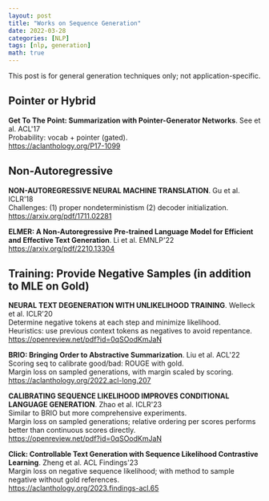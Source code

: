 ```yaml
---
layout: post
title: "Works on Sequence Generation"
date: 2022-03-28
categories: [NLP]
tags: [nlp, generation]
math: true
---
```


This post is for general generation techniques only; not application-specific.

## Pointer or Hybrid

**Get To The Point: Summarization with Pointer-Generator Networks**. See et al. ACL'17\
Probability: vocab + pointer (gated).\
<https://aclanthology.org/P17-1099>

## Non-Autoregressive

**NON-AUTOREGRESSIVE NEURAL MACHINE TRANSLATION**. Gu et al. ICLR'18\
Challenges: (1) proper nondeterministism (2) decoder initialization.\
<https://arxiv.org/pdf/1711.02281>

**ELMER: A Non-Autoregressive Pre-trained Language Model for Efficient and Effective Text Generation**. Li et al. EMNLP'22\
<https://arxiv.org/pdf/2210.13304>

## Training: Provide Negative Samples (in addition to MLE on Gold)

**NEURAL TEXT DEGENERATION WITH UNLIKELIHOOD TRAINING**. Welleck et al. ICLR'20\
Determine negative tokens at each step and minimize likelihood.\
Heuristics: use previous context tokens as negatives to avoid repentance.\
<https://openreview.net/pdf?id=0qSOodKmJaN>

**BRIO: Bringing Order to Abstractive Summarization**. Liu et al. ACL'22\
Scoring seq to calibrate good/bad: ROUGE with gold.\
Margin loss on sampled generations, with margin scaled by scoring.\
<https://aclanthology.org/2022.acl-long.207>

**CALIBRATING SEQUENCE LIKELIHOOD IMPROVES CONDITIONAL LANGUAGE GENERATION**. Zhao et al. ICLR'23\
Similar to BRIO but more comprehensive experiments.\
Margin loss on sampled generations; relative ordering per scores performs better than continuous scores directly.\
<https://openreview.net/pdf?id=0qSOodKmJaN>

**Click: Controllable Text Generation with Sequence Likelihood Contrastive Learning**. Zheng et al. ACL Findings'23\
Margin loss on negative sequence likelihood; with method to sample negative without gold references.\
<https://aclanthology.org/2023.findings-acl.65>
